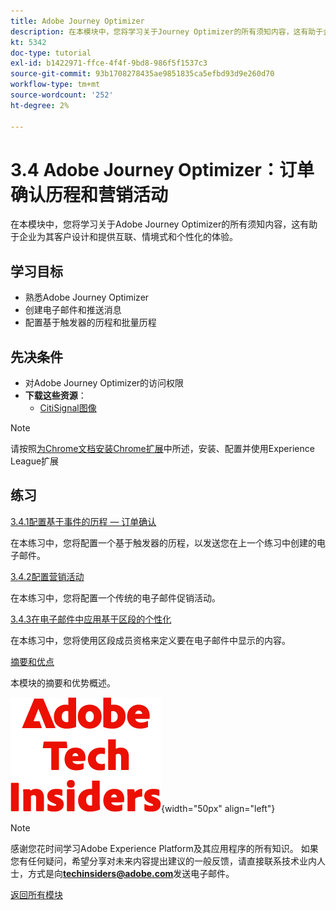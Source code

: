 ```yaml
---
title: Adobe Journey Optimizer
description: 在本模块中，您将学习关于Journey Optimizer的所有须知内容，这有助于企业为其客户设计和提供互联、情境式和个性化的体验。
kt: 5342
doc-type: tutorial
exl-id: b1422971-ffce-4f4f-9bd8-986f5f1537c3
source-git-commit: 93b1708278435ae9851835ca5efbd93d9e260d70
workflow-type: tm+mt
source-wordcount: '252'
ht-degree: 2%

---
```


# 3.4 Adobe Journey Optimizer：订单确认历程和营销活动

在本模块中，您将学习关于Adobe Journey Optimizer的所有须知内容，这有助于企业为其客户设计和提供互联、情境式和个性化的体验。

## 学习目标

- 熟悉Adobe Journey Optimizer
- 创建电子邮件和推送消息
- 配置基于触发器的历程和批量历程

## 先决条件

- 对Adobe Journey Optimizer的访问权限
- **下载这些资源**：
   - [CitiSignal图像](./../../../../assets/ajo/CitiSignal-images.zip)

>[!NOTE]
>
>请按照[为Chrome文档安装Chrome扩展](../../../getting-started/gettingstarted/ex1.md)中所述，安装、配置并使用Experience League扩展

## 练习

[3.4.1配置基于事件的历程 — 订单确认](./ex1.md)

在本练习中，您将配置一个基于触发器的历程，以发送您在上一个练习中创建的电子邮件。

[3.4.2配置营销活动](./ex2.md)

在本练习中，您将配置一个传统的电子邮件促销活动。

[3.4.3在电子邮件中应用基于区段的个性化](./ex3.md)

在本练习中，您将使用区段成员资格来定义要在电子邮件中显示的内容。

[摘要和优点](./summary.md)

本模块的摘要和优势概述。

![技术内部人士](./../../../../assets/images/techinsiders.png){width="50px" align="left"}

>[!NOTE]
>
>感谢您花时间学习Adobe Experience Platform及其应用程序的所有知识。 如果您有任何疑问，希望分享对未来内容提出建议的一般反馈，请直接联系技术业内人士，方式是向&#x200B;**techinsiders@adobe.com**&#x200B;发送电子邮件。

[返回所有模块](./../../../../overview.md)
